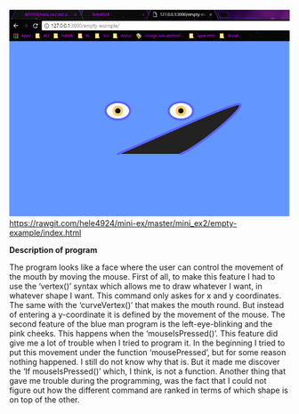 ![alt text](mini_ex2.PNG "blue man program") 
https://rawgit.com/hele4924/mini-ex/master/mini_ex2/empty-example/index.html


**Description of program**

The program looks like a face where the user can control the movement of the mouth by moving the mouse. First of all, to make this feature I had to use the ‘vertex()’ syntax which allows me to draw whatever I want, in whatever shape I want. This command only askes for x and y coordinates. The same with the ‘curveVertex()’ that makes the mouth round. But instead of entering a y-coordinate it is defined by the movement of the mouse. 
The second feature of the blue man program is the left-eye-blinking and the pink cheeks. This happens when the ‘mouseIsPressed()’. This feature did give me a lot of trouble when I tried to program it. In the beginning I tried to put this movement under the function ‘mousePressed’, but for some reason nothing happened. I still do not know why that is. But it made me discover the ‘If mouseIsPressed()’ which, I think, is not a function. 
Another thing that gave me trouble during the programming, was the fact that I could not figure out how the different command are ranked in terms of which shape is on top of the other. 

